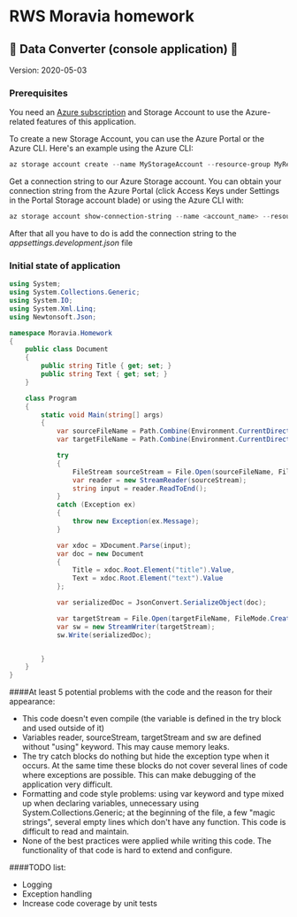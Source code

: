 # RWS Moravia homework 
## :bug: Data Converter (console application) :bug:
Version: 2020-05-03
### Prerequisites

You need an [Azure subscription][azure_sub] and
Storage Account to use the Azure-related features of this application.

To create a new Storage Account, you can use the Azure Portal or the Azure CLI.
Here's an example using the Azure CLI:

```Powershell
az storage account create --name MyStorageAccount --resource-group MyResourceGroup --location westus --sku Standard_LRS
```

Get a connection string to our Azure Storage account.  You can
obtain your connection string from the Azure Portal (click
Access Keys under Settings in the Portal Storage account blade)
or using the Azure CLI with:

```Powershell
az storage account show-connection-string --name <account_name> --resource-group <resource_group>
```

After that all you have to do is add the connection string to the *appsettings.development.json* file

[azure_sub]: https://azure.microsoft.com/

### Initial state of application

```c#
using System;
using System.Collections.Generic;
using System.IO;
using System.Xml.Linq;
using Newtonsoft.Json;

namespace Moravia.Homework
{
    public class Document
    {
        public string Title { get; set; }
        public string Text { get; set; }
    }

    class Program
    {
        static void Main(string[] args)
        {
            var sourceFileName = Path.Combine(Environment.CurrentDirectory, "..\\..\\..\\Source Files\\Document1.xml");
            var targetFileName = Path.Combine(Environment.CurrentDirectory, "..\\..\\..\\Target Files\\Document1.json");

            try
            {
                FileStream sourceStream = File.Open(sourceFileName, FileMode.Open);
                var reader = new StreamReader(sourceStream);
                string input = reader.ReadToEnd();
            }
            catch (Exception ex)
            {
                throw new Exception(ex.Message);
            }

            var xdoc = XDocument.Parse(input);
            var doc = new Document
            {
                Title = xdoc.Root.Element("title").Value,
                Text = xdoc.Root.Element("text").Value
            };

            var serializedDoc = JsonConvert.SerializeObject(doc);

            var targetStream = File.Open(targetFileName, FileMode.Create, FileAccess.Write);
            var sw = new StreamWriter(targetStream);
            sw.Write(serializedDoc);


        }
    }
}
```
####At least 5 potential problems with the code and the reason for their appearance:

- This code doesn't even compile (the variable is defined in the try block and used outside of it)
- Variables reader, sourceStream, targetStream and sw are defined without "using" keyword. 
  This may cause memory leaks.
- The try catch blocks do nothing but hide the exception type when it occurs.
  At the same time these blocks do not cover several lines of code where exceptions are possible.
  This can make debugging of the application very difficult.
- Formatting and code style problems: using var keyword and type mixed up when declaring variables, 
  unnecessary using System.Collections.Generic; at the beginning of the file, 
  a few "magic strings", several empty lines which don't have any function. 
  This code is difficult to read and maintain.
- None of the best practices were applied while writing this code. 
  The functionality of that code is hard to extend and configure.
  

####TODO list:
- Logging
- Exception handling
- Increase code coverage by unit tests

